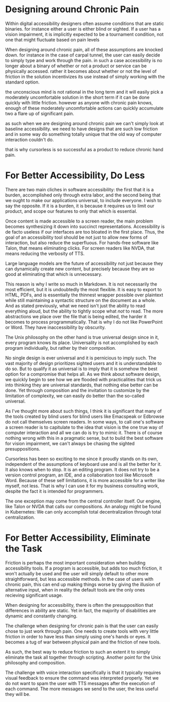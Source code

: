 # Designing around Chronic Pain

Within digital accessibility designers often assume conditions that are static binaries. for instance either a user is either blind or sighted. If a user has a vision impairment, it is implicitly expected to be a tournament condition, not one that might fluctuate based on pain levels

When designing around chronic pain, all of these assumptions are knocked down. for instance in the case of carpal tunnel, the user can easily decide to simply type and work through the pain. in such a case accessibility is no longer about a binary of whether or not a product or service can be physically accessed. rather it becomes about whether or not the level of friction in the solution incentivizes its use instead of simply working with the standard option.

the unconscious mind is not rational in the long term and it will easily pick a moderately uncomfortable solution in the short term if it can be done quickly with little friction. however as anyone with chronic pain knows, enough of these moderately uncomfortable actions can quickly accumulate two a flare up of significant pain.

as such when we are designing around chronic pain we can't simply look at baseline accessibility. we need to have designs that are such low friction and in some way do something totally unique that the old way of computer interaction couldn't do.

that is why cursorless is so successful as a product to reduce chronic hand pain.

# For Better Accessibility, Do Less

There are two main cliches in software accessibility: the first that it is a burden, accomplished only through extra labor, and the second being that we ought to make our applications universal, to include everyone. I wish to say the opposite. If it is a burden, it is because it requires us to limit our product, and scope our features to only that which is essential.

Once content is made accessible to a screen reader, the main problem becomes synthesizing it down into succinct representations. Accessibility is de facto useless if our interfaces are too bloated in the first place. Thus, the goal of an accessibility tool should be not just to allow new forms of interaction, but also reduce the superfluous. For hands-free software like Talon, that means eliminating clicks. For screen readers like NVDA, that means reducing the verbosity of TTS.

Large language models are the future of accessibility not just because they can dynamically create new content, but precisely because they are so good at eliminating that which is unnecessary.

This reason is why I write so much in Markdown. It is not necessarily the most efficient, but it is undoubtedly the most flexible. It is easy to export to HTML, PDFs, and is essentially the thinnest wrapper possible over plaintext while still maintaining a syntactic structure on the document as a whole. And as stated previously, what we need isn't just the ability to read everything aloud, but the ability to tightly scope what _not_ to read. The more abstractions we place over the file that is being edited, the harder it becomes to process programmatically. That is why I do not like PowerPoint or Word. They have inaccessibility by obscurity.

The Unix philosophy on the other hand is true universal design since in it, every program knows its place. Universality is not accomplished by each program individually, but rather by their composition.

No single design is ever universal and it is pernicious to imply such. The vast majority of design prioritizes sighted users and it is understandable to do so. But to qualify it as universal is to imply that it is somehow the best option for a compromise that helps all. As we think about software design, we quickly begin to see how we are flooded with practicalities that trick us into thinking they are universal standards, that nothing else better can be done. Yet through composition and the invitation to customize by the limitation of complexity, we can easily do better than the so-called universal.

As I've thought more about such things, I think it is significant that many of the tools created by blind users for blind users like Emacspeak or Edbrowse do not call themselves screen readers. In some ways, to call one's software a screen reader is to capitulate to the idea that vision is the one true way of computer interaction and all we can do is try to mimic it. There is of course nothing wrong with this in a pragmatic sense, but to build the best software for vision impairment, we can't always be chasing the sighted presuppositions.

Cursorless has been so exciting to me since it proudly stands on its own, independent of the assumptions of keyboard use and is all the better for it. It also knows when to stop. It is an editing program. It does not try to be a version control program, an IDE, and a collaboration tool like Microsoft Word. Because of these self limitations, it is more accessible for a writer like myself, not less. That is why I can use it for my business consulting work, despite the fact it is intended for programmers.

The one exception may come from the central controller itself. Our engine, like Talon or NVDA that calls our compositions. An analogy might be found in Kubernetes: We can only accomplish total decentralization through total centralization.

# For Better Accessibility, Eliminate the Task

Friction is perhaps the most important consideration when building accessibility tools. If a program is accessible, but adds too much friction, it won't actually be used and the user will simply default to other more straightforward, but less accessible methods. In the case of users with chronic pain, this can end up making things worse by giving the illusion of alternative input, when in reality the default tools are the only ones recieving significant usage.

When designing for accessibility, there is often the presupposition that differences in ability are static. Yet in fact, the majority of disabilities are dynamic and constantly changing.

The challenge when designing for chronic pain is that the user can easily chose to just work through pain. One needs to create tools with very little friction in order to have less than simply using one's hands or eyes. It becomes a tug of war between physical pain and the friction of new tools.

As such, the best way to reduce friction to such an extent it to simply eliminate the task all together through scripting. Another point for the Unix philosophy and composition.

<!-- The human body is such a wonderful dynamism of motion and feeling yet when we interact with the computer, we resign ourselves to often nothing but the eyes and hands. Why is this the case? It is friction.

Most users of all backgrounds and abilities don't use all potential input methods for their computer. They simply use the ones with the least friction at the moment. Sighted people generally have abnormally high amounts of mouse usage, often unoptimally so. Whereas visually impaired people generally have abnormally high amounts of keyboard usage, and often do not take advantage of voice commands. -->

The challenge with voice interaction specifically is that it typically requires visual feedback to ensure the command was interpreted properly. Yet we do not want to spam the user with TTS messages after the execution of each command. The more messages we send to the user, the less useful they will be.
